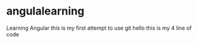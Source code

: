 # angulalearning
Learning Angular
this is my first attempt to use git
hello this is my 4 line of code